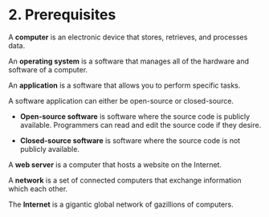 # 2. Prerequisites

A **computer** is an electronic device that stores, retrieves, and processes data.

An **operating system** is a software that manages all of the hardware and software of a computer.

An **application** is a software that allows you to perform specific tasks.

A software application can either be open-source or closed-source.

- **Open-source software** is software where the source code is publicly available. Programmers can read and edit the source code if they desire.

- **Closed-source software** is software where the source code is not publicly available.

A **web server** is a computer that hosts a website on the Internet.

A **network** is a set of connected computers that exchange information which each other.

The **Internet** is a gigantic global network of gazillions of computers.
